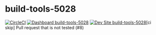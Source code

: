 # build-tools-5028

[![CircleCI](https://circleci.com/gh/pantheon-ci-bot/build-tools-5028.svg?style=shield)](https://circleci.com/gh/pantheon-ci-bot/build-tools-5028)
[![Dashboard build-tools-5028](https://img.shields.io/badge/dashboard-build_tools_5028-yellow.svg)](https://dashboard.pantheon.io/sites/bb35be04-bc85-4534-90b0-c29972e5d98e#dev/code)
[![Dev Site build-tools-5028](https://img.shields.io/badge/site-build_tools_5028-blue.svg)](http://dev-build-tools-5028.pantheonsite.io/)[ci skip] Pull request that is not tested (#8)
